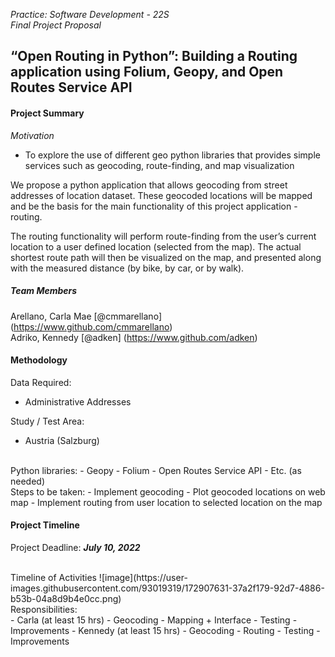 
*Practice: Software Development - 22S* <br>
*Final Project Proposal*

## “Open Routing in Python”: Building a Routing application using Folium, Geopy, and Open Routes Service API 


#### Project Summary
*Motivation*
- To explore the use of different geo python libraries that provides simple services such as geocoding, route-finding, and map visualization

We propose a python application that allows geocoding from street addresses of location dataset. These geocoded locations will be mapped and be the basis for the main functionality of this project application - routing.

The routing functionality will perform route-finding from the user’s current location to a user defined location (selected from the map). The actual shortest route path will then be visualized on the map, and presented along with the measured distance (by bike, by car, or by walk). 


##### Team Members
Arellano, Carla Mae  [@cmmarellano] (https://www.github.com/cmmarellano) <br>
Adriko, Kennedy  [@adken] (https://www.github.com/adken)


#### Methodology

Data Required:
- Administrative Addresses 

Study / Test Area:
- Austria (Salzburg)
<br>
Python libraries:
- Geopy
- Folium
- Open Routes Service API
- Etc. (as needed)
<br>
Steps to be taken:
- Implement geocoding
- Plot geocoded locations on web map
- Implement routing from user location to selected location on the map


#### Project Timeline

Project Deadline: ***July 10, 2022***

<br>
Timeline of Activities
![image](https://user-images.githubusercontent.com/93019319/172907631-37a2f179-92d7-4886-b53b-04a8d9b4e0cc.png)

<br>
Responsibilities:
<br>
- Carla (at least 15 hrs)
  - Geocoding
  - Mapping + Interface
  - Testing
  - Improvements
- Kennedy (at least 15 hrs)
  - Geocoding
  - Routing
  - Testing
  - Improvements




